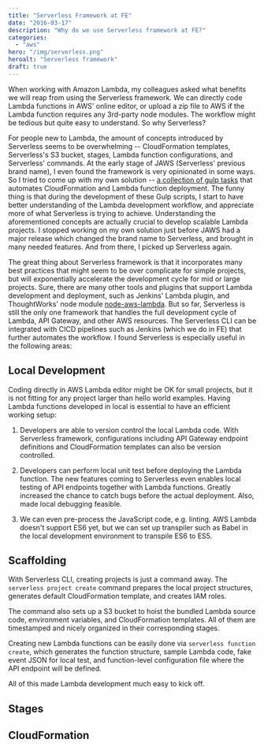 ```yaml
---
title: "Serverless Framework at FE"
date: "2016-03-17"
description: "Why do we use Serverless framework at FE?"
categories:
  - "aws"
hero: "/img/serverless.png"
heroalt: "Serverless framework"
draft: true
---
```


When working with Amazon Lambda, my colleagues asked what benefits we will reap from using the Serverless framework. We can directly code Lambda functions in AWS' online editor, or upload a zip file to AWS if the Lambda function requires any 3rd-party node modules. The workflow might be tedious but quite easy to understand. So why Serverless?
<!--more-->

For people new to Lambda, the amount of concepts introduced by Serverless seems to be overwhelming -- CloudFormation templates, Serverless's S3 bucket, stages, Lambda function configurations, and Serverless' commands. At the early stage of JAWS (Serverless' previous brand name), I even found the framework is very opinionated in some ways. So I tried to come up with my own solution -- [a collection of gulp tasks](https://github.com/davidcai/lambda-gulp) that automates CloudFormation and Lambda function deployment. The funny thing is that during the development of these Gulp scripts, I start to have better understanding of the Lambda development workflow, and appreciate more of what Serverless is trying to achieve. Understanding the aforementioned concepts are actually crucial to develop scalable Lambda projects. I stopped working on my own solution just before JAWS had a major release which changed the brand name to Serverless, and brought in many needed features. And from there, I picked up Serverless again.

The great thing about Serverless framework is that it incorporates many best practices that might seem to be over complicate for simple projects, but will exponentially accelerate the development cycle for mid or large projects. Sure, there are many other tools and plugins that support Lambda development and deployment, such as Jenkins' Lambda plugin, and ThoughtWorks' node module [node-aws-lambda](https://github.com/ThoughtWorksStudios/node-aws-lambda). But so far, Serverless is still the only one framework that handles the full development cycle of Lambda, API Gateway, and other AWS resources. The Serverless CLI can be integrated with CICD pipelines such as Jenkins (which we do in FE) that further automates the workflow. I found Serverless is especially useful in the following areas:

## Local Development

Coding directly in AWS Lambda editor might be OK for small projects, but it is not fitting for any project larger than hello world examples. Having Lambda functions developed in local is essential to have an efficient working setup:

1. Developers are able to version control the local Lambda code. With Serverless framework, configurations including API Gateway endpoint definitions and CloudFormation templates can also be version controlled.

2. Developers can perform local unit test before deploying the Lambda function. The new features coming to Serverless even enables local testing of API endpoints together with Lambda functions. Greatly increased the chance to catch bugs before the actual deployment. Also, made local debugging feasible.

3. We can even pre-process the JavaScript code, e.g. linting. AWS Lambda doesn't support ES6 yet, but we can set up transpiler such as Babel in the local development environment to transpile ES6 to ES5.

## Scaffolding

With Serverless CLI, creating projects is just a command away. The `serverless project create` command prepares the local project structures, generates default CloudFormation template, and creates IAM roles.

The command also sets up a S3 bucket to hoist the bundled Lambda source code, environment variables, and CloudFormation templates. All of them are timestamped and nicely organized in their corresponding stages.

Creating new Lambda functions can be easily done via `serverless function create`, which generates the function structure, sample Lambda code, fake event JSON for local test, and function-level configuration file where the API endpoint will be defined.

All of this made Lambda development much easy to kick off.

##

## Stages

## CloudFormation



<br />
